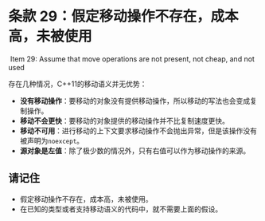 # 条款 29：假定移动操作不存在，成本高，未被使用

​		Item 29: Assume that move operations are not present, not cheap, and not used

存在几种情况，C++11的移动语义并无优势：

- **没有移动操作**：要移动的对象没有提供移动操作，所以移动的写法也会变成复制操作。
- **移动不会更快**：要移动的对象提供的移动操作并不比复制速度更快。
- **移动不可用**：进行移动的上下文要求移动操作不会抛出异常，但是该操作没有被声明为`noexcept`。
- **源对象是左值**：除了极少数的情况外，只有右值可以作为移动操作的来源。



## 请记住

- 假定移动操作不存在，成本高，未被使用。
- 在已知的类型或者支持移动语义的代码中，就不需要上面的假设。